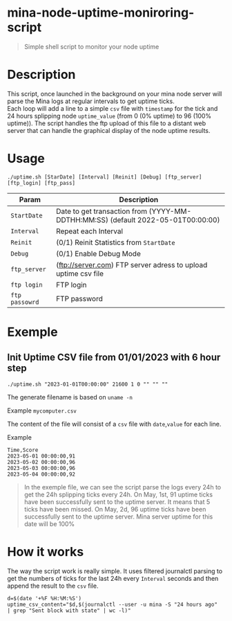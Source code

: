 # mina-node-uptime-moniroring-script
> Simple shell script to monitor your node uptime

# Description
This script, once launched in the background on your mina node server will parse the Mina logs at regular intervals to get uptime ticks.  
Each loop will add a line to a simple `csv` file with `timestamp` for the tick and 24 hours splipping node `uptime_value` (from 0 (0% uptime) to 96 (100% uptime)). 
The script handles the ftp upload of this file to a distant web server that can handle the graphical display of the node uptime results.

# Usage
```
./uptime.sh [StarDate] [Interval] [Reinit] [Debug] [ftp_server] [ftp_login] [ftp_pass]
```

| Param | Description | 
| ----- | ----------- |
|`StartDate`    | Date to get transaction from (YYYY-MM-DDTHH:MM:SS) (default 2022-05-01T00:00:00) |
|`Interval`     | Repeat each Interval |
|`Reinit`       | (0/1) Reinit Statistics from `StartDate` |
|`Debug`        | (0/1) Enable Debug Mode |
|`ftp_server`   | (ftp://server.com) FTP server adress to upload uptime csv file |
|`ftp login`    | FTP login |
|`ftp passowrd` | FTP password |

# Exemple
## Init Uptime CSV file from 01/01/2023 with 6 hour step
```
./uptime.sh "2023-01-01T00:00:00" 21600 1 0 "" "" ""
```

The generate filename is based on `uname -n`

Example
`mycomputer.csv`

The content of the file will consist of a `csv` file with `date`,`value` for each line.

Example
```
Time,Score
2023-05-01 00:00:00,91
2023-05-02 00:00:00,96
2023-05-03 00:00:00,96
2023-05-04 00:00:00,92
```

> In the exemple file, we can see the script parse the logs every 24h to get the 24h splipping ticks every 24h.
> On May, 1st, 91 uptime ticks have been successfully sent to the uptime server. It means that 5 ticks have been missed.
> On May, 2d, 96 uptime ticks have been successfully sent to the uptime server. Mina server uptime for this date will be 100%

# How it works
The way the script work is really simple.
It uses filtered journalctl parsing to get the numbers of ticks for the last 24h every `Interval` seconds and then append the result to the `csv` file.

```
d=$(date '+%F %H:%M:%S')
uptime_csv_content="$d,$(journalctl --user -u mina -S "24 hours ago"  | grep "Sent block with state" | wc -l)"
```

